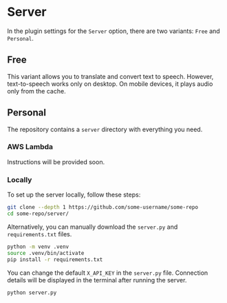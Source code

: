 # Server

In the plugin settings for the `Server` option, there are two variants: `Free` and `Personal`.

## Free

This variant allows you to translate and convert text to speech. However, text-to-speech works only on desktop. On mobile devices, it plays audio only from the cache.

## Personal

The repository contains a `server` directory with everything you need.

### AWS Lambda

Instructions will be provided soon.

### Locally

To set up the server locally, follow these steps:

```bash
git clone --depth 1 https://github.com/some-username/some-repo
cd some-repo/server/
```

Alternatively, you can manually download the `server.py` and `requirements.txt` files.

```bash
python -m venv .venv
source .venv/bin/activate
pip install -r requirements.txt
```

You can change the default `X_API_KEY` in the `server.py` file. Connection details will be displayed in the terminal after running the server.

```bash
python server.py
```
